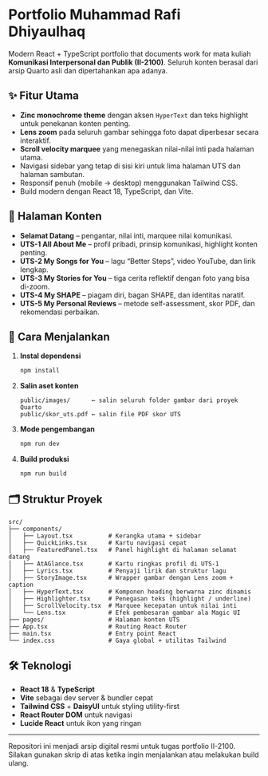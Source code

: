 # Portfolio Muhammad Rafi Dhiyaulhaq

Modern React + TypeScript portfolio that documents work for mata kuliah **Komunikasi Interpersonal dan Publik (II-2100)**. Seluruh konten berasal dari arsip Quarto asli dan dipertahankan apa adanya.

## ✨ Fitur Utama

- **Zinc monochrome theme** dengan aksen `HyperText` dan teks highlight untuk penekanan konten penting.
- **Lens zoom** pada seluruh gambar sehingga foto dapat diperbesar secara interaktif.
- **Scroll velocity marquee** yang menegaskan nilai-nilai inti pada halaman utama.
- Navigasi sidebar yang tetap di sisi kiri untuk lima halaman UTS dan halaman sambutan.
- Responsif penuh (mobile → desktop) menggunakan Tailwind CSS.
- Build modern dengan React 18, TypeScript, dan Vite.

## 📄 Halaman Konten

- **Selamat Datang** – pengantar, nilai inti, marquee nilai komunikasi.
- **UTS-1 All About Me** – profil pribadi, prinsip komunikasi, highlight konten penting.
- **UTS-2 My Songs for You** – lagu “Better Steps”, video YouTube, dan lirik lengkap.
- **UTS-3 My Stories for You** – tiga cerita reflektif dengan foto yang bisa di-zoom.
- **UTS-4 My SHAPE** – piagam diri, bagan SHAPE, dan identitas naratif.
- **UTS-5 My Personal Reviews** – metode self-assessment, skor PDF, dan rekomendasi perbaikan.

## 🚀 Cara Menjalankan

1. **Instal dependensi**
   ```bash
   npm install
   ```
2. **Salin aset konten**
   ```text
   public/images/      ← salin seluruh folder gambar dari proyek Quarto
   public/skor_uts.pdf ← salin file PDF skor UTS
   ```
3. **Mode pengembangan**
   ```bash
   npm run dev
   ```
4. **Build produksi**
   ```bash
   npm run build
   ```

## 🗂️ Struktur Proyek

```
src/
├── components/
│   ├── Layout.tsx          # Kerangka utama + sidebar
│   ├── QuickLinks.tsx      # Kartu navigasi cepat
│   ├── FeaturedPanel.tsx   # Panel highlight di halaman selamat datang
│   ├── AtAGlance.tsx       # Kartu ringkas profil di UTS-1
│   ├── Lyrics.tsx          # Penyaji lirik dan struktur lagu
│   ├── StoryImage.tsx      # Wrapper gambar dengan Lens zoom + caption
│   ├── HyperText.tsx       # Komponen heading berwarna zinc dinamis
│   ├── Highlighter.tsx     # Penegasan teks (highlight / underline)
│   ├── ScrollVelocity.tsx  # Marquee kecepatan untuk nilai inti
│   └── Lens.tsx            # Efek pembesaran gambar ala Magic UI
├── pages/                  # Halaman konten UTS
├── App.tsx                 # Routing React Router
├── main.tsx                # Entry point React
└── index.css               # Gaya global + utilitas Tailwind
```

## 🛠️ Teknologi

- **React 18** & **TypeScript**
- **Vite** sebagai dev server & bundler cepat
- **Tailwind CSS** + **DaisyUI** untuk styling utility-first
- **React Router DOM** untuk navigasi
- **Lucide React** untuk ikon yang ringan

---

Repositori ini menjadi arsip digital resmi untuk tugas portfolio II-2100. Silakan gunakan skrip di atas ketika ingin menjalankan atau melakukan build ulang.
